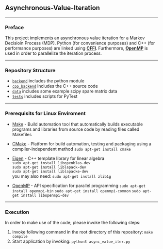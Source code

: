 ## Asynchronous-Value-Iteration
---
### Preface

This project implements an asynchronous value iteration for a Markov Decisioin Process (MDP). Python (for convenience purposes) and C++ (for performance purposes) are linked using [**CFFI**](https://cffi.readthedocs.io/en/latest/). Furthermore, [**OpenMP**](https://www.openmp.org//wp-content/uploads/OpenMP-4.0-C.pdf) is used in order to parallelize the iteration process. 

---

### Repository Structure

- [`backend`](/backend) includes the python module
- [`cpp_backend`](/cpp_backend) includes the C++ source code
- [`data`](/data) includes some example scipy spare matrix data
- [`tests`](/tests) includes scripts for PyTest

---

### Prerequisits for Linux Enviroment
- [Make](https://en.wikipedia.org/wiki/Make_(software)) - Build automation tool that automatically builds executable programs and libraries from source code by reading files called Makefiles

- [CMake](https://cmake.org/) - Platform for build automation, testing and packaging using a compiler-independent method
  `sudo apt-get install cmake`

- [Eigen](http://eigen.tuxfamily.org/index.php?title=Main_Page) - C++ template library for linear algebra
<br/> `sudo apt-get install libopenblas-dev` 
<br/> `sudo apt-get install liblapack-dev` 
<br/> `sudo apt-get install liblapacke-dev` 
<br/> you may also need: `sudo apt-get install zlib1g`
  
- [OpenMP](https://www.openmp.org/) - API specification for parallel programming
  `sudo apt-get install openmpi-bin`
  `sudo apt-get install openmpi-common`
  `sudo apt-get install libopenmpi-dev`
  
---

### Execution

In order to make use of the code, please invoke the following steps:
1. Invoke following command in the root directory of this repository: `make compile`
2. Start application by invoking: `python3 async_value_iter.py`
